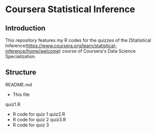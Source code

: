 # Coursera Statistical Inference

## Introduction

This repository features my R codes for the quizzes of the [Statistical Inference(https://www.coursera.org/learn/statistical-inference/home/welcome) course of Coursera's Data Science Specialization.

## Structure

README.md
- This file

quiz1.R
- R code for quiz 1
quiz2.R
- R code for quiz 2
quiz3.R
- R code for quiz 3